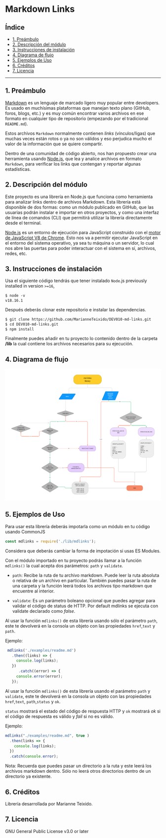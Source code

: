 # Markdown Links
 

## Índice

* [1. Preámbulo](#1-preámbulo)
* [2. Descripción del módulo](#2-descripción-del-módulo)
* [3. Instrucciones de instalación](#3-instrucciones-de-instalación)
* [4. Diagrama de flujo](#4-diagrama-de-flujo)
* [5. Ejemplos de Uso](#5-ejemplos-de-uso)
* [6. Créditos](#6-créditos)
* [7. Licencia](#6-licencia)


***

## 1. Preámbulo

[Markdown](https://es.wikipedia.org/wiki/Markdown) es un lenguaje de marcado
ligero muy popular entre developers. Es usado en muchísimas plataformas que manejan texto plano (GitHub, foros, blogs, etc.) y
es muy común encontrar varios archivos en ese formato en cualquier tipo de
repositorio (empezando por el tradicional `README.md`).

Estos archivos `Markdown` normalmente contienen _links_ (vínculos/ligas) que
muchas veces están rotos o ya no son válidos y eso perjudica mucho el valor de
la información que se quiere compartir.

Dentro de una comunidad de código abierto, nos han propuesto crear una
herramienta usando [Node.js](https://nodejs.org/), que lea y analice archivos
en formato `Markdown`, para verificar los links que contengan y reportar
algunas estadísticas.

## 2. Descripción del módulo

Este proyecto es una librería en Node.js que funciona como
herramienta para analizar links dentro de archivos Markdown. Esta librería
está disponible de dos formas: como un módulo publicado en GitHub, que las
usuarias podrán instalar e importar en otros proyectos, y como una interfaz
de línea de comandos (CLI) que permitirá utilizar la librería directamente
desde el terminal.

[Node.js](https://nodejs.org/es/) es un entorno de ejecución para JavaScript
construido con el [motor de JavaScript V8 de Chrome](https://developers.google.com/v8/).
Esto nos va a permitir ejecutar JavaScript en el entorno del sistema operativo,
ya sea tu máquina o un servidor, lo cual nos abre las puertas para poder
interactuar con el sistema en sí, archivos, redes, etc.

## 3. Instrucciones de instalación



Usa el siguiente código tendrás que tener instalado `Node`.js previously installed in version `>=16`,

```
$ node -v
v18.16.1
```

Después deberás clonar este repositorio e instalar las dependencias. 

```
$ git clone https://github.com/MarianneTeixido/DEV010-md-links.git
$ cd DEV010-md-links.git
$ npm install
```

Finalmente puedes añadir en tu proyecto lo contenido dentro de la carpeta
__/lib__ la cual contiene los archivos necesarios para su ejecución. 

## 4. Diagrama de flujo

![Diagrama de flujo](https://github.com/MarianneTeixido/DEV010-md-links/blob/main/img/Diagrama%20-%20MD%20links.png)


## 5. Ejemplos de Uso

Para usar esta librería deberás impotarla como un módulo en tu código usando CommonJS

```javascript
const mdlinks = require('./lib/mdlinks');
```

Considera que deberás cambiar la forma de impotación si usas ES Modules.

Con el módulo importado en tu proyecto podrás llamar a la función `mdlinks()` la cual acepta dos parámetros: `path` y `validate`. 

- `path`: Recibe la ruta de tu archivo markdown. Puede leer la ruta absoluta o relativa de un archivo en particular. También puedes pasar la ruta de una carpeta y la función leerá todos los archivos tipo markdown que encuentre al interior. 

- `validate`: Es un parámetro boleano opcional que puedes agregar para validar el código de status de HTTP. Por default mdlinks se ejecuta con validate declarado como _false_.

Al usar la función `mdlinks()` de esta librería usando sólo el parámetro `path`, este te devolverá en la consola un objeto con las propiedades `href`,`text` y `path`. 

Ejemplo: 

```javascript
 mdlinks('./examples/readme.md')
   .then((links) => {
     console.log(links); 
   })
      .catch((error) => {
     console.error(error);
   });
```

Al usar la función `mdlinks()` de esta librería usando el parámetro `path` y `validate`, este te devolverá en la consola un objeto con las propiedades `href`,`text`, `path`,`status` y `ok`. 

`status` mostrará el estado del código de respuesta HTTP y `ok` mostrará _ok_ si el código de respuesta es válido y _fail_ si no es válido. 

Ejemplo: 

```javascript
mdlinks("./examples/readme.md", true )
  .then(links => {
    console.log(links);
  })
  .catch(console.error);
  ```

Nota: Recuerda que puedes pasar un directorio a la ruta y este leerá los archivos markdown dentro. Sólo no leerá otros directorios dentro de un directorio ya existente. 

## 6. Créditos

Librería desarrollada por Marianne Teixido.  


## 7. Licencia

GNU General Public License v3.0 or later
